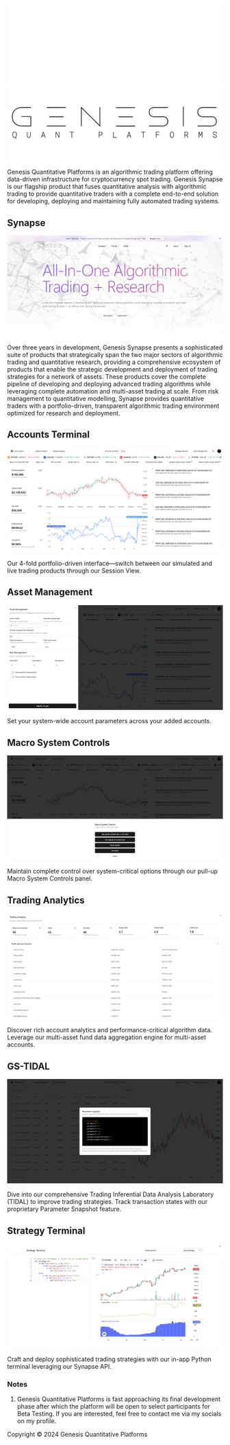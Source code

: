 ![GQP Logo](assets/GQPWhiteThick.png#gh-dark-mode-only)
![GQP Logo](assets/GQPBlackThick.png#gh-light-mode-only)

Genesis Quantitative Platforms is an algorithmic trading platform offering data-driven infrastructure for cryptocurrency spot trading. Genesis Synapse is our flagship product that fuses quantitative analysis with algorithmic trading to provide quantitative traders with a complete end-to-end solution for developing, deploying and maintaining fully automated trading systems.

## Synapse

![GQP Landing](assets/GQPLandingLightLatest.png)

Over three years in development, Genesis Synapse presents a sophisticated suite of products that strategically span the two major sectors of algorithmic trading and quantitative research, providing a comprehensive ecosystem of products that enable the strategic development and deployment of trading strategies for a network of assets. These products cover the complete pipeline of developing and deploying advanced trading algorithms while leveraging complete automation and multi-asset trading at scale. From risk management to quantitative modelling, Synapse provides quantitative traders with a portfolio-driven, transparent algorithmic trading environment optimized for research and deployment.

## Accounts Terminal

![AccountsTerminal](assets/AccountsTerminal.png)

Our 4-fold portfolio-driven interface—switch between our simulated and live trading products through our Session View.

## Asset Management

![AssetManagement](assets/AssetManagement.png)

Set your system-wide account parameters across your added accounts.

## Macro System Controls

![MacroSystemControls](assets/MacroSystemControls.png)

Maintain complete control over system-critical options through our pull-up Macro System Controls panel.

## Trading Analytics

![TradingAnalytics](assets/TradingAnalytics.png)

Discover rich account analytics and performance-critical algorithm data. Leverage our multi-asset fund data aggregation engine for multi-asset accounts.

## GS-TIDAL

![TIDAL](assets/TIDAL.png)

Dive into our comprehensive Trading Inferential Data Analysis Laboratory (TIDAL) to improve trading strategies. Track transaction states with our proprietary Parameter Snapshot feature.

## Strategy Terminal

![StrategyTerminal](assets/StrategyTerminal.png)

Craft and deploy sophisticated trading strategies with our in-app Python terminal leveraging our Synapse API.

### Notes

1. Genesis Quantitative Platforms is fast approaching its final development phase after which the platform will be open to select participants for Beta Testing. If you are interested, feel free to contact me via my socials on my profile.

Copyright © 2024 Genesis Quantitative Platforms
